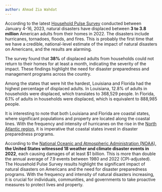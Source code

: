 ```yaml
---
author: Ahmad Zia Wahdat
---
```

According to the latest [Household Pulse Survey](https://www.census.gov/programs-surveys/household-pulse-survey/data.html) conducted between January 4-16, 2023, natural disasters have displaced between **3 to 3.8 million** American adults from their homes in 2022. The disasters include hurricanes, tornadoes, floods, and fires. This is probably the first time that we have a credible, national-level estimate of the impact of natural disasters on Americans, and the results are alarming.

The survey found that **38%** of displaced adults from households could not return to their homes for at least a month, indicating the severity of the impact. These findings highlight the need for disaster preparedness and management programs across the country.

Among the states that were hit the hardest, Louisiana and Florida had the highest percentage of displaced adults. In Louisiana, 12.8% of adults in households were displaced, which translates to 368,529 people. In Florida, 6.1% of adults in households were displaced, which is equivalent to 888,985 people. 

It is interesting to note that both Louisiana and Florida are coastal states, where significant populations and property are located along the coastal lines. With the frequency and intensity of hurricanes on the rise in the [North Atlantic region](https://doi.org/10.1038/nature03906), it is imperative that coastal states invest in disaster preparedness programs.

According to the [National Oceanic and Atmospheric Administration (NOAA)](https://www.ncei.noaa.gov/access/billions/), **the United States witnessed 18 weather and climate disaster events in 2022**, each causing damages of at least $1 billion. This is more than double the annual average of 7.9 events between 1980 and 2022 (CPI-adjusted). The Household Pulse Survey results highlight the significant impact of natural disasters on Americans and the need for disaster preparedness programs. With the frequency and intensity of natural disasters increasing, it is crucial for individuals, communities, and governments to take proactive measures to protect lives and property.
